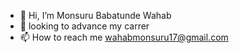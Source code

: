 - 👋 Hi, I’m Monsuru Babatunde Wahab
- 👀 looking to advance my carrer 
- 📫 How to reach me wahabmonsuru17@gmail.com

<!---
tundelism4u/tundelism4u is a ✨ special ✨ repository because its `README.md` (this file) appears on your GitHub profile.
You can click the Preview link to take a look at your changes.
--->
